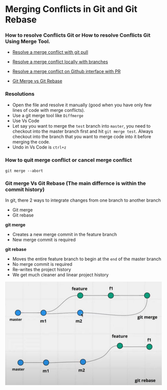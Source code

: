 # Merging Conflicts in Git and Git Rebase

### How to resolve Conflicts Git or How to resolve Conflicts Git Using Merge Tool.
- [Resolve a merge conflict with git pull](https://www.youtube.com/watch?v=__cR7uPBOIk)

- [Resolve a merge conflict locally with branches](https://www.youtube.com/watch?v=xNVM5UxlFSA)

- [Resolve a merge conflict on Github interface with PR](https://www.youtube.com/watch?v=JtIX3HJKwfo)

- [Git Merge vs Git Rebase](https://www.youtube.com/watch?v=KWAZl2QHC44)

### Resolutions
- Open the file and resolve it manually (good when you have only few lines of code with merge conflicts).
- Use a git merge tool like `Diffmerge` 
- Use Vs Code 
- Let say you want to merge the `test` branch into `master`, you need to checkout into the master branch first and hit `git merge test`. Always checkout into the branch that you want to merge code into it before merging the code.
- Undo in Vs Code is `ctrl+z`

### How to quit merge conflict or cancel merge conflict
```
git merge --abort
```

### Git merge Vs Git Rebase (The main differnce is within the commit history)
In git, there 2 ways to integrate changes from one branch to another branch
- Git merge
- Git rebase

**git merge**
- Creates a new merge commit in the feature branch 
- New merge commit is required

**git rebase**
- Moves the entire feature branch to begin at the `end` of the master branch
- No merge commit is required
- Re-writes the project history
- We get much cleaner and linear project history

![](/images/rebase.JPG)